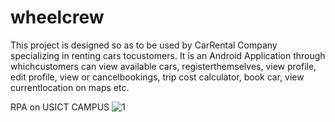 # wheelcrew
This project is designed so as to be used by CarRental Company specializing in renting cars tocustomers. It is an Android Application through whichcustomers can view available cars, registerthemselves, view profile, edit profile, view or cancelbookings, trip cost calculator, book car, view currentlocation on maps etc.

RPA on USICT CAMPUS
![1](https://user-images.githubusercontent.com/48402560/129321139-f963e3df-4727-4d90-88ca-017c9b066700.png)

